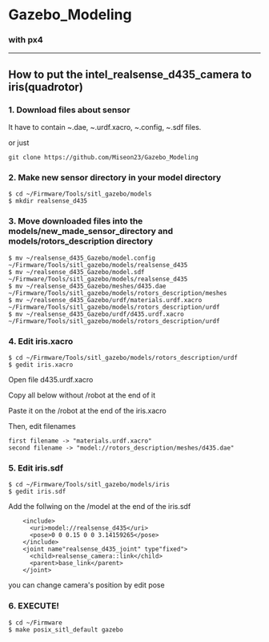 # Gazebo_Modeling

### with px4


* * *


## **How to put the intel_realsense_d435_camera to iris(quadrotor)**


### 1. Download files about sensor
  It have to contain ~.dae, ~.urdf.xacro, ~.config, ~.sdf files.
  
  or just
  ```
  git clone https://github.com/Miseon23/Gazebo_Modeling
  ```
   
   
### 2. Make new sensor directory in your model directory
  ```
  $ cd ~/Firmware/Tools/sitl_gazebo/models    
  $ mkdir realsense_d435
  ```
  
  
### 3. Move downloaded files into the models/new_made_sensor_directory and models/rotors_description directory
  ```
  $ mv ~/realsense_d435_Gazebo/model.config ~/Firmware/Tools/sitl_gazebo/models/realsense_d435
  $ mv ~/realsense_d435_Gazebo/model.sdf ~/Firmware/Tools/sitl_gazebo/models/realsense_d435
  $ mv ~/realsense_d435_Gazebo/meshes/d435.dae ~/Firmware/Tools/sitl_gazebo/models/rotors_description/meshes
  $ mv ~/realsense_d435_Gazebo/urdf/materials.urdf.xacro ~/Firmware/Tools/sitl_gazebo/models/rotors_description/urdf     
  $ mv ~/realsense_d435_Gazebo/urdf/d435.urdf.xacro ~/Firmware/Tools/sitl_gazebo/models/rotors_description/urdf
  ```


### 4. Edit iris.xacro
  ```
  $ cd ~/Firmware/Tools/sitl_gazebo/models/rotors_description/urdf
  $ gedit iris.xacro
  ```
  
   Open file d435.urdf.xacro
  
   Copy all below <!-- includes --> without /robot at the end of it
  
   Paste it on the /robot at the end of the iris.xacro
  
   Then, edit filenames
   
    first filename -> "materials.urdf.xacro"
    second filename -> "model://rotors_description/meshes/d435.dae"
   
   
### 5. Edit iris.sdf
  ```
  $ cd ~/Firmware/Tools/sitl_gazebo/models/iris
  $ gedit iris.sdf
  ```
  
  Add the follwing on the /model at the end of the iris.sdf
  
  ```
      <include>
        <uri>model://realsense_d435</uri>    
        <pose>0 0 0.15 0 0 3.14159265</pose>
      </include>
      <joint name"realsense_d435_joint" type"fixed">
        <child>realsense_camera::link</child>    
        <parent>base_link</parent>
      </joint>
  ```
  you can change camera's position by edit pose
  
  
### 6. EXECUTE!
  ```
  $ cd ~/Firmware
  $ make posix_sitl_default gazebo
  ```
